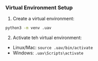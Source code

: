 ### Virtual Environment Setup
1. Create a virtual environment:

```bash
python3 -m venv .uav
```

2. Activate teh virtual environment:
- Linux/Mac: `source .uav/bin/activate`
- Windows: `.uav\Scripts\activate`
